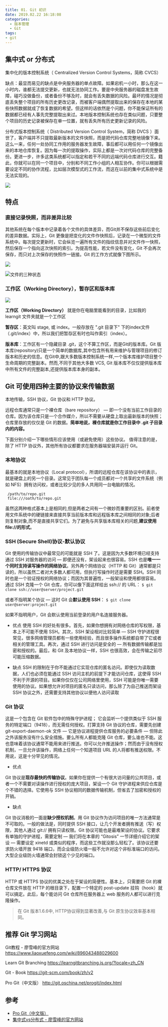 ```yaml
---
title: 01. Git 初识
date: 2019.02.22 16:18:08
categories:
  - 版本管理
  - Git
tags:
- git
---
```


## 集中式 or 分布式

集中化的版本控制系统（ Centralized Version Control Systems，简称 CVCS）

缺点：最显而易见的缺点是中央服务器的单点故障。如果宕机一小时，那么在这一小时内，谁都无法提交更新，也就无法协同工作。要是中央服务器的磁盘发生故障，碰巧没做备份，或者备份不够及时，就会有丢失数据的风险。最坏的情况是彻底丢失整个项目的所有历史更改记录，而被客户端偶然提取出来的保存在本地的某些快照数据就成了恢复数据的希望。但这样的话依然是个问题，你不能保证所有的数据都已经有人事先完整提取出来过。本地版本控制系统也存在类似问题，只要整个项目的历史记录被保存在单一位置，就有丢失所有历史更新记录的风险。

分布式版本控制系统（ Distributed Version Control System，简称 DVCS ）面世了，客户端并不只提取最新版本的文件快照，而是把代码仓库完整地镜像下来。这么一来，任何一处协同工作用的服务器发生故障，事后都可以用任何一个镜像出来的本地仓库恢复。因为每一次的提取操作，实际上都是一次对代码仓库的完整备份。更进一步，许多这类系统都可以指定和若干不同的远端代码仓库进行交互。籍此，你就可以在同一个项目中，分别和不同工作小组的人相互协作。你可以根据需要设定不同的协作流程，比如层次模型式的工作流，而这在以前的集中式系统中是无法实现的。

![](https://upload-images.jianshu.io/upload_images/1662509-b2923fdb4877ea3c.png?imageMogr2/auto-orient/strip%7CimageView2/2/w/1240)

## 特点

### 直接记录快照，而非差异比较

其他系统在每个版本中记录着各个文件的具体差异，而Git并不保存这些前后变化的差异数据。实际上，Git 更像是把变化的文件作快照后，记录在一个微型的文件系统中。每次提交更新时，它会纵览一遍所有文件的指纹信息并对文件作一快照，然后保存一个指向这次快照的索引。为提高性能，若文件没有变化，Git 不会再次保存，而只对上次保存的快照作一链接。Git 的工作方式就像下图所示。

![](https://upload-images.jianshu.io/upload_images/1662509-35591ff1aa0199ee.png?imageMogr2/auto-orient/strip%7CimageView2/2/w/1240)

![文件的三种状态](https://upload-images.jianshu.io/upload_images/1662509-cea25daf3e167dbb.png?imageMogr2/auto-orient/strip%7CimageView2/2/w/1240)

### 工作区（Working Directory），暂存区和版本库

![](https://upload-images.jianshu.io/upload_images/1662509-e41f8d6823312b09.png?imageMogr2/auto-orient/strip%7CimageView2/2/w/1240)

 **工作区（Working Directory）**
就是你在电脑里能看到的目录，比如我的 learngit 文件夹就是一个工作区

 **暂存区**：英文叫 stage, 或 index。一般存放在 ".git 目录下" 下的index文件（.git/index）中，所以我们把暂存区有时也叫作索引（index）。

 **版本库**：工作区有一个隐藏目录 .git，这个不算工作区，而是Git的版本库。Git 版本库(repository)只是一个简单的数据库,其中包含所有用来维护与管理项目的修订版本和历史的信息。在Git中,跟大多数版本控制系统一样,一个版本库维护项目整个生命周期的完整副本。然而,不同于其他大多数 VCS,
 Git 版本库不仅仅提供版本库中所有文件的完整副本,还提供版本库本身的副本。

## Git 可使用四种主要的协议来传输数据

本地传输，SSH 协议，Git 协议和 HTTP 协议。

远程仓库通常只是一个裸仓库（bare repository） — 即一个没有当前工作目录的仓库。因为该仓库只是一个合作媒介，所以不需要从硬盘上取出最新版本的快照；仓库里存放的仅仅是 Git 的数据。**简单地说，裸仓库就是你工作目录中 .git 子目录内的内容。**

下面分别介绍一下哪些情形应该使用（或避免使用）这些协议。
值得注意的是，除了 HTTP 协议外，其他所有协议都要求在服务器端安装并运行 Git。

### 本地协议

最基本的就是本地协议（Local protocol），所谓的远程仓库在该协议中的表示，就是硬盘上的另一个目录。这常见于团队每一个成员都对一个共享的文件系统（例如 NFS）拥有访问权，或者比较少见的多人共用同一台电脑的情况。

```text
 /path/to/repo.git
 file:///oath/to/repo.git
```

虽然这两种格式基本上是相同的,但是两者之间有一个微妙而重要的区别。前者使用文件系统中的硬链接来直接共享当前版本库和远程版本库之间相同的对象;后者则复制对象,而不是直接共享它们。为了避免与共享版本库相关的问题,**建议使用 file://的形式**。

### SSH (Secure Shell)协议-默认协议

Git 使用的传输协议中最常见的可能就是 SSH 了。这是因为大多数环境已经支持通过 SSH 对服务器的访问 — 即便还没有，架设起来也很容易。SSH 也是**唯一一个同时支持读写操作的网络协议**。另外两个网络协议（HTTP 和 Git）通常都是只读的，所以虽然二者对大多数人都可用，但执行写操作时还是需要 SSH。SSH 同时也是一个验证授权的网络协议；而因为其普遍性，一般架设和使用都很容易。
通过 SSH 克隆一个 Git 仓库，你可以像下面这样给出 ssh:// 的 URL：
`$ git clone ssh://user@server/project.git`

或者不指明某个协议 — 这时 Git 会**默认使用 SSH**：
`$ git clone user@server:project.git`

如果不指明用户，Git 会默认使用当前登录的用户名连接服务器。

* 优点
使用 SSH 的好处有很多。首先，如果你想拥有对网络仓库的写权限，基本上不可能不使用 SSH。其次，SSH 架设相对比较简单 — SSH 守护进程很常见，很多网络管理员都有一些使用经验，而且很多操作系统都自带了它或者相关的管理工具。再次，通过 SSH 进行访问是安全的 — 所有数据传输都是加密和授权的。最后，和 Git 及本地协议一样，SSH 也很高效，会在传输之前尽可能压缩数据。

* 缺点
SSH 的限制在于你不能通过它实现仓库的匿名访问。即使仅为读取数据，人们也必须在能通过 SSH 访问主机的前提下才能访问仓库，这使得 SSH 不利于开源的项目。如果你仅仅在公司网络里使用，SSH 可能是你唯一需要使用的协议。如果想允许对项目的匿名只读访问，那么除了为自己推送而架设 SSH 协议之外，还需要支持其他协议以便他人访问读取

### Git 协议

这是一个包含在 Git 软件包中的特殊守护进程； 它会监听一个提供类似于 SSH 服务的特定端口（9418），而无需任何授权。打算支持 Git 协议的仓库，需要先创建 git-export-daemon-ok 文件 — 它是协议进程提供仓库服务的必要条件 — 但除此之外该服务没有什么安全措施。要么所有人都能克隆 Git 仓库，要么谁也不能。这也意味着该协议通常不能用来进行推送。你可以允许推送操作；然而由于没有授权机制，一旦允许该操作，网络上任何一个知道项目 URL 的人将都有推送权限。不用说，这是十分罕见的情况。

* 优点

Git 协议是**现存最快的传输协议**。如果你在提供一个有很大访问量的公共项目，或者一个不需要对读操作进行授权的庞大项目，架设一个 Git 守护进程来供应仓库是个不错的选择。它使用与 SSH 协议相同的数据传输机制，但省去了加密和授权的开销。

* 缺点

Git 协议消极的一面是**缺少授权机制**。用 Git 协议作为访问项目的唯一方法通常是不可取的。一般的做法是，同时提供 SSH 接口，让几个开发者拥有推送（写）权限，其他人通过 git:// 拥有只读权限。Git 协议可能也是最难架设的协议。它要求有单独的守护进程，需要定制 — 我们将在本章的 “Gitosis” 一节详细介绍它的架设 — 需要设定 xinetd 或类似的程序，而这些工作就没那么轻松了。该协议还要求防火墙开放 9418 端口，而企业级防火墙一般不允许对这个非标准端口的访问。大型企业级防火墙通常会封锁这个少见的端口。

### HTTP/ HTTPS 协议

HTTP 或 HTTPS 协议的优美之处在于架设的简便性。基本上，只需要把 Git 的裸仓库文件放在 HTTP 的根目录下，配置一个特定的 post-update 挂钩（hook）就可以搞定。此后，每个能访问 Git 仓库所在服务器上 web 服务的人都可以进行克隆操作。

> 在 Git 版本1.6.6中, HTTP协议得到显著改善,与 Git 原生协议效率基本相同。

## 推荐 Git 学习网站

Git教程 - 廖雪峰的官方网站
<https://www.liaoxuefeng.com/wiki/896043488029600>

Learn Git Branching
<https://learngitbranching.js.org/?locale=zh_CN>

Git - Book
<https://git-scm.com/book/zh/v2>

Pro Git（中文版）
<http://git.oschina.net/progit/index.html>

## 参考

* [Pro Git（中文版）](http://git.oschina.net/progit/index.html)
* [集中式vs分布式 - 廖雪峰的官方网站](https://www.liaoxuefeng.com/wiki/0013739516305929606dd18361248578c67b8067c8c017b000/001374027586935cf69c53637d8458c9aec27dd546a6cd6000)
